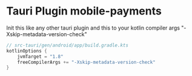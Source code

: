 # Tauri Plugin mobile-payments

Init this like any other tauri plugin
and this to your kotlin compiler args "-Xskip-metadata-version-check"
```kotlin
// src-tauri/gen/android/app/build.gradle.kts
kotlinOptions {
    jvmTarget = "1.8"
    freeCompilerArgs += "-Xskip-metadata-version-check"
}
```
